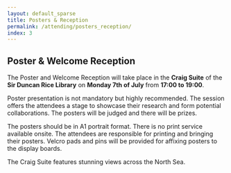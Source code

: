 ```yaml
---
layout: default_sparse
title: Posters & Reception
permalink: /attending/posters_reception/
index: 3
---
```


## Poster & Welcome Reception

The Poster and Welcome Reception will take place in the **Craig Suite** of the **Sir Duncan Rice Library** on **Monday 7th of July** from **17:00 to 19:00**.

Poster presentation is not mandatory but highly recommended. The session offers the attendees a stage to showcase their research and form potential collaborations. The posters will be judged and there will be prizes.

The posters should be in A1 portrait format. There is no print service available onsite. The attendees are responsible for printing and bringing their posters. Velcro pads and pins will be provided for affixing posters to the display boards.

The Craig Suite features stunning views across the North Sea.

<!-- 
The Poster and Reception will take place at Visualisation Lab in MCS (Mathematical Sciences & Computer Science Building) on Monday 15th of July from 17:00 to 19:00. 

Poster presentation is not mandatory but highly recommended. The session offers the attendees a stage to showcase their research and form potential collaborations. The posters will be judged and there will be prizes.

The posters should be in A1 portrait format. There is no print service available onsite. The attendees are responsible for printing and bringing their posters. Velcro pads and pins will be provided for affixing posters to the display boards.

{% include posters_reception_carousel.html %} -->


